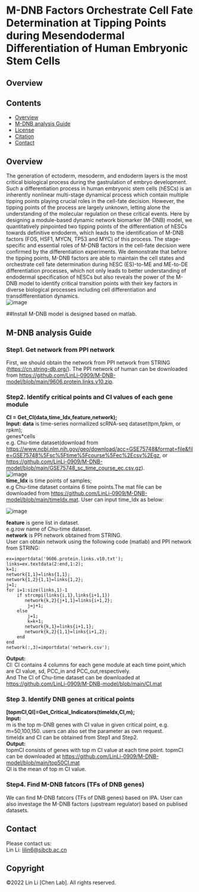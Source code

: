 #  M-DNB Factors Orchestrate Cell Fate Determination at Tipping Points during Mesendodermal Differentiation of Human Embryonic Stem Cells 
## Overview
## Contents

- [Overview](#overview)
- [M-DNB analysis Guide](./LICENSE)
- [License](./LICENSE)
- [Citation](#citation)
- [Contact](#Contact)

## Overview
The generation of ectoderm, mesoderm, and endoderm layers is the most critical biological process during the gastrulation of embryo development. Such a differentiation process in human embryonic stem cells (hESCs) is an inherently nonlinear multi-stage dynamical process which contain multiple tipping points playing crucial roles in the cell-fate decision. However, the tipping points of the process are largely unknown, letting alone the understanding of the molecular regulation on these critical events. Here by designing a module-based dynamic network biomarker (M-DNB) model, we quantitatively pinpointed two tipping points of the differentiation of hESCs towards definitive endoderm, which leads to the identification of M-DNB factors (FOS, HSF1, MYCN, TP53 and MYC) of this process. 
The stage-specific and essential roles of M-DNB factors in the cell-fate decision were confirmed by the differentiation experiments. We demonstrate that before the tipping points, M-DNB factors are able to maintain the cell states and orchestrate cell fate determination during hESC (ES)-to-ME and ME-to-DE differentiation processes, which not only leads to better understanding of endodermal specification of hESCs but also reveals the power of the M-DNB model to identify critical transition points with their key factors in diverse biological processes including cell differentiation and transdifferentiation dynamics.<br /> 
![image](https://user-images.githubusercontent.com/63344240/200559155-2d44fe9f-968a-415d-b2d0-a8e2dcb54395.png)

##Install
M-DNB model is designed based on matlab.

## M-DNB analysis Guide
### Step1. Get network from PPI network
First, we should obtain the network from PPI network from STRING (https://cn.string-db.org/).
The PPI network of human can be downloaded from https://github.com/LinLi-0909/M-DNB-model/blob/main/9606.protein.links.v10.zip.
### Step2. Identify critical points and CI values of each gene module
**CI = Get_CI(data,time_Idx,feature,network);** <br />
**Input:**
**data** is time-series normailized scRNA-seq dataset(tpm,fpkm, or rpkm); <br /> 
genes*cells <br /> e.g. Chu-time dataset(download from https://www.ncbi.nlm.nih.gov/geo/download/acc=GSE75748&format=file&file=GSE75748%5Fsc%5Ftime%5Fcourse%5Fec%2Ecsv%2Egz, or https://github.com/LinLi-0909/M-DNB-model/blob/main/GSE75748_sc_time_course_ec.csv.gz).<br /> 
![image](https://user-images.githubusercontent.com/63344240/200508091-bc34407b-5bfa-4942-bfa6-e53e28df450d.png)<br /> 
**time_Idx** is time points of samples;<br /> 
e.g Chu-time dataset contains 6 time points.The mat file can be downloaded from https://github.com/LinLi-0909/M-DNB-model/blob/main/timeIdx.mat. User can input time_Idx as below: <br />

![image](https://user-images.githubusercontent.com/63344240/200511593-cda817ff-8ada-4033-9839-0b803e68e7f3.png)

**feature** is gene list in dataset.<br /> e.g.row name of Chu-time dataset. <br />
**network** is PPI network obtained from STRING. <br />
User can obtain network using the following code (matlab) and PPI network from STRING:
```
ex=importdata('9606.protein.links.v10.txt');
links=ex.textdata(2:end,1:2);
k=1;
network{1,1}=links{1,1};
network{1,2}{1,1}=links{1,2};
j=1;
for i=1:size(links,1)-1
    if strcmpi(links{i,1},links{i+1,1})
       network{k,2}{j+1,1}=links{i+1,2};
        j=j+1;
    else
        j=1;
        k=k+1;
       network{k,1}=links{i+1,1};
       network{k,2}{1,1}=links{i+1,2};
    end
end
network(:,3)=importdata('network.csv');
```
**Output:** <br />
CI: CI contains 4 columns for each gene module at each time point,which are  CI value, sd, PCC_in and PCC_out,respectively.<br />
And The CI of Chu-time dataset can be downloaded at https://github.com/LinLi-0909/M-DNB-model/blob/main/CI.mat <br />
### Step 3. Identify DNB genes at critical points
 **[topmCI,QI]=Get_Critical_Indicators(timeIdx,CI,m);**<br />
**Input:** <br />
 m is the top m-DNB genes with CI value in given critical point, e.g. m=50,100,150. users can also set the parameter as own request.<br />
 timeIdx and CI can be obtained from Step1 and Step2.<br />
 **Output:** <br />
 topmCI consists of genes with top m CI value at each time point.
 topmCI can be downloaded at https://github.com/LinLi-0909/M-DNB-model/blob/main/top50CI.mat<br />
 QI is the mean of top m CI value.
 
### Step4. Find M-DNB fatcors (TFs of DNB genes)
We can find M-DNB fatcors (TFs of DNB genes) based on IPA.
User can also investage the M-DNB factors (upstream regulator) based on publised datasets.

## Contact
Please contact us:  
Lin Li: lilin6@sibcb.ac.cn

## Copyright
©2022 Lin Li [Chen Lab]. All rights reserved.
